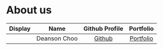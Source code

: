 # About us

Display |     Name     | Github Profile | Portfolio 
--------|:------------:|:--------------:|:---------:
![]() | Deanson Choo | [Github](https://github.com/Deanson-Choo) | [Portfolio]()

